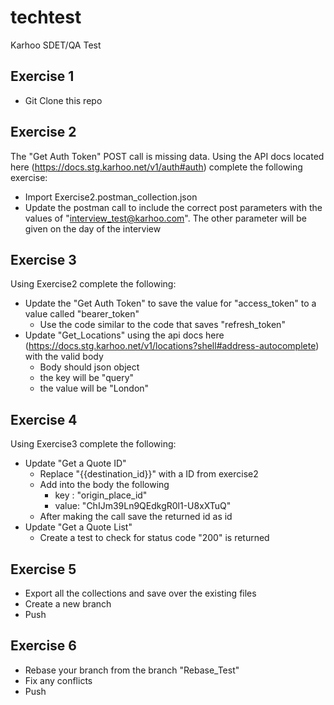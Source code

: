 # techtest


Karhoo SDET/QA Test

## Exercise 1
- Git Clone this repo
 
## Exercise 2
The "Get Auth Token" POST call is missing data. Using the API docs located here (https://docs.stg.karhoo.net/v1/auth#auth) complete the following exercise:

- Import Exercise2.postman_collection.json
- Update the postman call to include the correct post parameters with the values of "interview_test@karhoo.com". The other parameter will be given on the day of the interview



## Exercise 3 

Using Exercise2 complete the following:

- Update the "Get Auth Token" to save the value for "access_token" to a value called "bearer_token"
  - Use the code similar to the code that saves "refresh_token"
- Update "Get_Locations" using the api docs here (https://docs.stg.karhoo.net/v1/locations?shell#address-autocomplete) with the valid body
  - Body should json object 
  - the key will be "query"
  - the value will be "London"


## Exercise 4

Using Exercise3 complete the following:

- Update "Get a Quote ID"
  - Replace "{{destination_id}}" with a ID from exercise2
  - Add into the body the following
    - key : "origin_place_id"
    - value: "ChIJm39Ln9QEdkgR0l1-U8xXTuQ"
  - After making the call save the returned id as id
- Update "Get a Quote List"
  - Create a test to check for status code "200" is returned
  
## Exercise 5

- Export all the collections and save over the existing files
- Create a new branch
- Push

## Exercise 6

- Rebase your branch from the branch "Rebase_Test"
- Fix any conflicts
- Push 